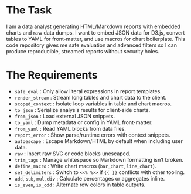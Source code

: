 # The Task

I am a data analyst generating HTML/Markdown reports with embedded charts and raw data dumps. I want to embed JSON data for D3.js, convert tables to YAML for front-matter, and use macros for chart boilerplate. This code repository gives me safe evaluation and advanced filters so I can produce reproducible, streamed reports without security holes.

# The Requirements

* `safe_eval`         : Only allow literal expressions in report templates.
* `render_stream`     : Stream long tables and chart data to the client.
* `scoped_context`    : Isolate loop variables in table and chart macros.
* `to_json`           : Serialize analysis results for client-side charts.
* `from_json`         : Load external JSON snippets.
* `to_yaml`           : Dump metadata or config in YAML front-matter.
* `from_yaml`         : Read YAML blocks from data files.
* `report_error`      : Show parse/runtime errors with context snippets.
* `autoescape`        : Escape Markdown/HTML by default when including user data.
* `raw`               : Insert raw SVG or code blocks unescaped.
* `trim_tags`         : Manage whitespace so Markdown formatting isn’t broken.
* `define_macro`      : Write chart macros (`bar_chart`, `line_chart`).
* `set_delimiters`    : Switch to `<<% %>>` if `{{ }}` conflicts with other tooling.
* `add`, `sub`, `mul`, `div`  : Calculate percentages or aggregates inline.
* `is_even`, `is_odd`          : Alternate row colors in table outputs.